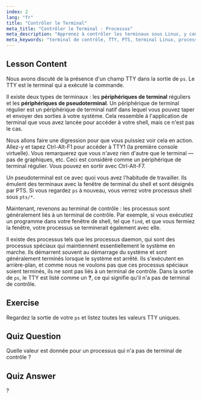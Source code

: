 ```yaml
---
index: 2
lang: "fr"
title: "Contrôler le Terminal"
meta_title: "Contrôler le Terminal - Processus"
meta_description: "Apprenez à contrôler les terminaux sous Linux, y compris TTY vs PTS, et comment les processus y sont liés. Comprenez les processus daemon. Commencez votre parcours Linux !"
meta_keywords: "terminal de contrôle, TTY, PTS, terminal Linux, processus daemon, débutant Linux, tutoriel Linux, guide Linux"
---
```


## Lesson Content

Nous avons discuté de la présence d'un champ TTY dans la sortie de `ps`. Le TTY est le terminal qui a exécuté la commande.

Il existe deux types de terminaux : les **périphériques de terminal** réguliers et les **périphériques de pseudoterminal**. Un périphérique de terminal régulier est un périphérique de terminal natif dans lequel vous pouvez taper et envoyer des sorties à votre système. Cela ressemble à l'application de terminal que vous avez lancée pour accéder à votre shell, mais ce n'est pas le cas.

Nous allons faire une digression pour que vous puissiez voir cela en action. Allez-y et tapez Ctrl-Alt-F1 pour accéder à TTY1 (la première console virtuelle). Vous remarquerez que vous n'avez rien d'autre que le terminal — pas de graphiques, etc. Ceci est considéré comme un périphérique de terminal régulier. Vous pouvez en sortir avec Ctrl-Alt-F7.

Un pseudoterminal est ce avec quoi vous avez l'habitude de travailler. Ils émulent des terminaux avec la fenêtre de terminal du shell et sont désignés par PTS. Si vous regardez `ps` à nouveau, vous verrez votre processus shell sous `pts/*`.

Maintenant, revenons au terminal de contrôle : les processus sont généralement liés à un terminal de contrôle. Par exemple, si vous exécutiez un programme dans votre fenêtre de shell, tel que `find`, et que vous fermiez la fenêtre, votre processus se terminerait également avec elle.

Il existe des processus tels que les processus daemon, qui sont des processus spéciaux qui maintiennent essentiellement le système en marche. Ils démarrent souvent au démarrage du système et sont généralement terminés lorsque le système est arrêté. Ils s'exécutent en arrière-plan, et comme nous ne voulons pas que ces processus spéciaux soient terminés, ils ne sont pas liés à un terminal de contrôle. Dans la sortie de `ps`, le TTY est listé comme un **?**, ce qui signifie qu'il n'a pas de terminal de contrôle.

## Exercise

Regardez la sortie de votre `ps` et listez toutes les valeurs TTY uniques.

## Quiz Question

Quelle valeur est donnée pour un processus qui n'a pas de terminal de contrôle ?

## Quiz Answer

?
